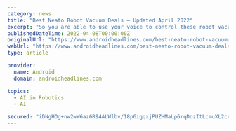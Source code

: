```yaml
---
category: news
title: "Best Neato Robot Vacuum Deals – Updated April 2022"
excerpt: "So you are able to use your voice to control these robot vacuums ... iRobot does have one that is D-shaped. Keep in mind that Neato does not have as many robot vacuums in its lineup as some ..."
publishedDateTime: 2022-04-08T00:00:00Z
originalUrl: "https://www.androidheadlines.com/best-neato-robot-vacuum-deals"
webUrl: "https://www.androidheadlines.com/best-neato-robot-vacuum-deals"
type: article

provider:
  name: Android
  domain: androidheadlines.com

topics:
  - AI in Robotics
  - AI

secured: "iDNgHOg+nw2wW6az6R94ALWlbv/18p6igqxjPUZHMaLp6rqDozItLcmuXL2cndLk+TBo9zXRe1lB+/sZF4VRAOjhEDdqYEMRulcteXvUQxCHI7PjYMWbO7jjAaFl+LECVc6PusjL2qbG1Udt29MoMvpYv50tXbMSg2NgZlnbz/iZZ9m9T0VBc1+Nkey8fscxJiwIZzixrNKRJYoFHBnLsdPpamnhUMdF9ADI7YhAMznKsP/qNdBDKw8pV+g8bcVoG9wJUDCDSqTsaMTO0OPLvDkRkxGVh5TtBccdwjkrmKitS80PSyX8t8OvrdsyNwfOaqd8OcK9QuorIBpY+BEdDXVuWSlQoTBO1l46mQ1I2G8=;AOt3OSawk1qBWmxCuY290Q=="
---
```


